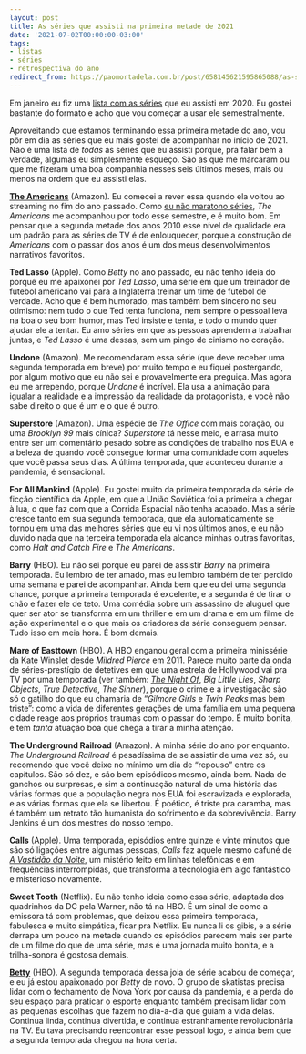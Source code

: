 ```yaml
---
layout: post
title: As séries que assisti na primeira metade de 2021
date: '2021-07-02T00:00:00-03:00'
tags:
- listas
- séries
- retrospectiva do ano
redirect_from: https://paomortadela.com.br/post/658145621595865088/as-s%C3%A9ries-que-assisti-na-primeira-metade-de-2021
---
```

Em janeiro eu fiz uma [lista com as séries](https://paomortadela.com.br/post/658089874918899712/as-s%C3%A9ries-que-me-fizeram-companhia-em-2020) que eu assisti em 2020. Eu gostei bastante do formato e acho que vou começar a usar ele semestralmente.

Aproveitando que estamos terminando essa primeira metade do ano, vou pôr em dia as séries que eu mais gostei de acompanhar no início de 2021. Não é uma lista de _todas_ as séries que eu assisti porque, pra falar bem a verdade, algumas eu simplesmente esqueço. São as que me marcaram ou que me fizeram uma boa companhia nesses seis últimos meses, mais ou menos na ordem que eu assisti elas.

**[The Americans](https://paomortadela.com.br/post/658143561087401984/em-defesa-da-quinta-temporada-de-the-americans)** (Amazon). Eu comecei a rever essa quando ela voltou ao streaming no fim do ano passado. Como [eu não maratono séries](http://paomortadela.com.br/post/658077330514804736/), _The Americans_ me acompanhou por todo esse semestre, e é muito bom. Em pensar que a segunda metade dos anos 2010 esse nível de qualidade era um padrão para as séries de TV é de enlouquecer, porque a construção de _Americans_ com o passar dos anos é um dos meus desenvolvimentos narrativos favoritos.

**Ted Lasso** (Apple). Como _Betty_ no ano passado, eu não tenho ideia do porquê eu me apaixonei por _Ted Lasso_, uma série em que um treinador de futebol americano vai para a Inglaterra treinar um time de futebol de verdade. Acho que é bem humorado, mas também bem sincero no seu otimismo: nem tudo o que Ted tenta funciona, nem sempre o pessoal leva na boa o seu bom humor, mas Ted insiste e tenta, e todo o mundo quer ajudar ele a tentar. Eu amo séries em que as pessoas aprendem a trabalhar juntas, e _Ted Lasso_ é uma dessas, sem um pingo de cinismo no coração.

**Undone** (Amazon). Me recomendaram essa série (que deve receber uma segunda temporada em breve) por muito tempo e eu fiquei postergando, por algum motivo que eu não sei e provavelmente era preguiça. Mas agora eu me arrependo, porque _Undone_ é incrível. Ela usa a animação para igualar a realidade e a impressão da realidade da protagonista, e você não sabe direito o que é um e o que é outro.

**Superstore** (Amazon). Uma espécie de _The Office_ com mais coração, ou uma _Brooklyn 99_ mais cínica? _Superstore_ tá nesse meio, e arrasa muito entre ser um comentário pesado sobre as condições de trabalho nos EUA e a beleza de quando você consegue formar uma comunidade com aqueles que você passa seus dias. A última temporada, que aconteceu durante a pandemia, é sensacional.

**For All Mankind** (Apple). Eu gostei muito da primeira temporada da série de ficção científica da Apple, em que a União Soviética foi a primeira a chegar à lua, o que faz com que a Corrida Espacial não tenha acabado. Mas a série cresce tanto em sua segunda temporada, que ela automaticamente se tornou em uma das melhores séries que eu vi nos últimos anos, e eu não duvido nada que na terceira temporada ela alcance minhas outras favoritas, como _Halt and Catch Fire_ e _The Americans_.

**Barry** (HBO). Eu não sei porque eu parei de assistir _Barry_ na primeira temporada. Eu lembro de ter amado, mas eu lembro também de ter perdido uma semana e parei de acompanhar. Ainda bem que eu dei uma segunda chance, porque a primeira temporada é excelente, e a segunda é de tirar o chão e fazer ele de teto. Uma comédia sobre um assassino de aluguel que quer ser ator se transforma em um thriller e em um drama e em um filme de ação experimental e o que mais os criadores da série conseguem pensar. Tudo isso em meia hora. É bom demais.

**Mare of Easttown** (HBO). A HBO enganou geral com a primeira minissérie da Kate Winslet desde _Mildred Pierce_ em 2011. Parece muito parte da onda de séries-prestígio de detetives em que uma estrela de Hollywood vai pra TV por uma temporada (ver também: _[The Night Of](https://paomortadela.com.br/post/658007542257090560/)_, _Big Little Lies_, _Sharp Objects_, _True Detective_, _The Sinner_), porque o crime e a investigação são só o gatilho do que eu chamaria de “_Gilmore Girls_ e _Twin Peaks_ mas bem triste”: como a vida de diferentes gerações de uma família em uma pequena cidade reage aos próprios traumas com o passar do tempo. É muito bonita, e tem _tanta_ atuação boa que chega a tirar a minha atenção.

**The Underground Railroad** (Amazon). A minha série do ano por enquanto. _The Underground Railroad_ é pesadíssima de se assistir de uma vez só, eu recomendo que você deixe no mínimo um dia de “repouso” entre os capítulos. São só dez, e são bem episódicos mesmo, ainda bem. Nada de ganchos ou surpresas, e sim a continuação natural de uma história das várias formas que a população negra nos EUA foi escravizada e explorada, e as várias formas que ela se libertou. É poético, é triste pra caramba, mas é também um retrato tão humanista do sofrimento e da sobrevivência. Barry Jenkins é um dos mestres do nosso tempo.

**Calls** (Apple). Uma temporada, episódios entre quinze e vinte minutos que são só ligações entre algumas pessoas, _Calls_ faz aquele mesmo cafuné de _[A Vastidão da Noite](https://paomortadela.com.br/post/658072225807777792/)_, um mistério feito em linhas telefônicas e em frequências interrompidas, que transforma a tecnologia em algo fantástico e misterioso novamente.

**Sweet Tooth** (Netflix). Eu não tenho ideia como essa série, adaptada dos quadrinhos da DC pela Warner, não tá na HBO. É um sinal de como a emissora tá com problemas, que deixou essa primeira temporada, fabulesca e muito simpática, ficar pra Netflix. Eu nunca li os gibis, e a série derrapa um pouco na metade quando os episódios parecem mais ser parte de um filme do que de uma série, mas é uma jornada muito bonita, e a trilha-sonora é gostosa demais.

**[Betty](https://paomortadela.com.br/post/658145403093630976/betty-%C3%A9-uma-s%C3%A9rie-m%C3%A1gica)** (HBO). A segunda temporada dessa joia de série acabou de começar, e eu já estou apaixonado por _Betty_ de novo. O grupo de skatistas precisa lidar com o fechamento de Nova York por causa da pandemia, e a perda do seu espaço para praticar o esporte enquanto também precisam lidar com as pequenas escolhas que fazem no dia-a-dia que guiam a vida delas. Continua linda, continua divertida, e continua estranhamente revolucionária na TV. Eu tava precisando reencontrar esse pessoal logo, e ainda bem que a segunda temporada chegou na hora certa.

